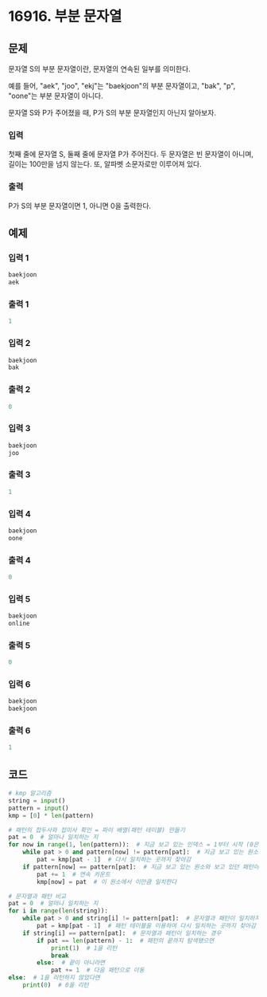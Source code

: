 # 16916. 부분 문자열

## 문제

문자열 S의 부분 문자열이란, 문자열의 연속된 일부를 의미한다.

예를 들어, "aek", "joo", "ekj"는 "baekjoon"의 부분 문자열이고, "bak", "p", "oone"는 부분 문자열이 아니다.

문자열 S와 P가 주어졌을 때, P가 S의 부분 문자열인지 아닌지 알아보자.



### 입력

첫째 줄에 문자열 S, 둘째 줄에 문자열 P가 주어진다. 두 문자열은 빈 문자열이 아니며, 길이는 100만을 넘지 않는다. 또, 알파벳 소문자로만 이루어져 있다.

### 출력

P가 S의 부분 문자열이면 1, 아니면 0을 출력한다.





## 예제

### 입력 1

```python
baekjoon
aek
```

### 출력 1

```python
1
```



### 입력 2

```python
baekjoon
bak
```

### 출력 2

```python
0
```



### 입력 3

```python
baekjoon
joo
```

### 출력 3

```python
1
```



### 입력 4

```python
baekjoon
oone
```

### 출력 4

```python
0
```



### 입력 5

```python
baekjoon
online
```

### 출력 5

```python
0
```



### 입력 6

```python
baekjoon
baekjoon
```

### 출력 6

```python
1
```





## 코드

```python
# kmp 알고리즘
string = input()
pattern = input()
kmp = [0] * len(pattern)

# 패턴의 접두사와 접미사 확인 = 파이 배열(패턴 테이블) 만들기
pat = 0  # 얼마나 일치하는 지
for now in range(1, len(pattern)):  # 지금 보고 있는 인덱스 = 1부터 시작 (0은 자기자신이므로)
    while pat > 0 and pattern[now] != pattern[pat]:  # 지금 보고 있는 원소와 보고 있던 패턴이 다르면
        pat = kmp[pat - 1]  # 다시 일치하는 곳까지 찾아감
    if pattern[now] == pattern[pat]:  # 지금 보고 있는 원소와 보고 있던 패턴이 같으면
        pat += 1  # 연속 카운트
        kmp[now] = pat  # 이 원소에서 이만큼 일치한다

# 문자열과 패턴 비교
pat = 0  # 얼마나 일치하는 지
for i in range(len(string)):
    while pat > 0 and string[i] != pattern[pat]:  # 문자열과 패턴이 일치하지 않는 경우
        pat = kmp[pat - 1]  # 패턴 테이블을 이용하여 다시 일치하는 곳까지 찾아감
    if string[i] == pattern[pat]:  # 문자열과 패턴이 일치하는 경우
        if pat == len(pattern) - 1:  # 패턴의 끝까지 탐색됐으면
            print(1)  # 1을 리턴
            break
        else:  # 끝이 아니라면
            pat += 1  # 다음 패턴으로 이동
else:  # 1을 리턴하지 않았다면
    print(0)  # 0을 리턴
```
